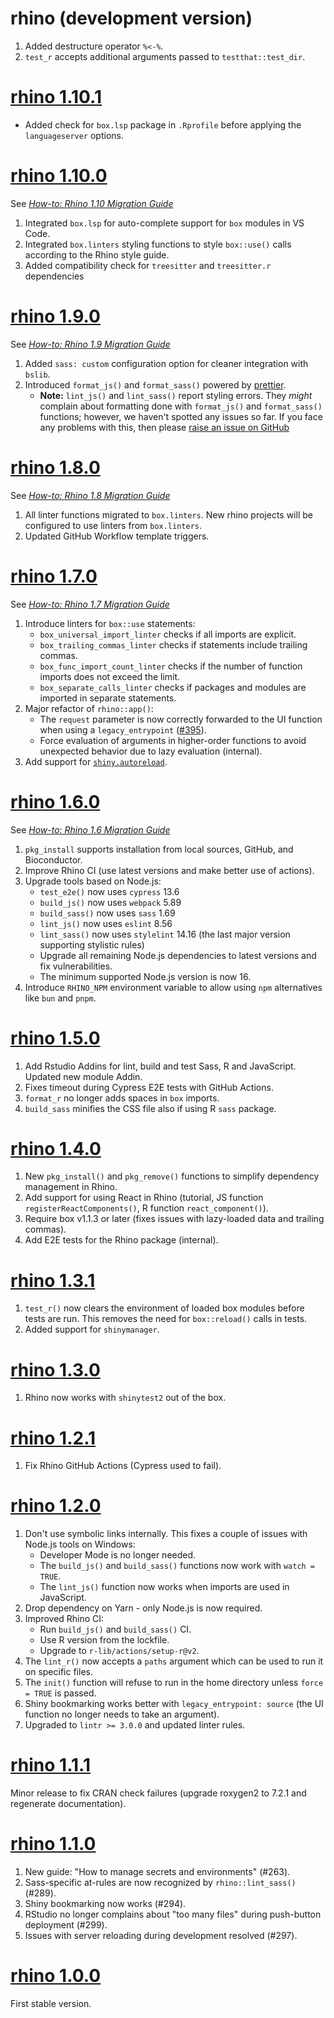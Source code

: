 # rhino (development version)

1. Added destructure operator `%<-%`.
2. `test_r` accepts additional arguments passed to `testthat::test_dir`.

# [rhino 1.10.1](https://github.com/Appsilon/rhino/releases/tag/v1.10.1)

* Added check for `box.lsp` package in `.Rprofile` before applying the `languageserver` options.

# [rhino 1.10.0](https://github.com/Appsilon/rhino/releases/tag/v1.10.0)

See _[How-to: Rhino 1.10 Migration Guide](https://appsilon.github.io/rhino/articles/how-to/migrate-1-10.html)_

1. Integrated `box.lsp` for auto-complete support for `box` modules in VS Code.
2. Integrated `box.linters` styling functions to style `box::use()` calls according to the Rhino style guide.
3. Added compatibility check for `treesitter` and `treesitter.r` dependencies

# [rhino 1.9.0](https://github.com/Appsilon/rhino/releases/tag/v1.9.0)

See _[How-to: Rhino 1.9 Migration Guide](https://appsilon.github.io/rhino/articles/how-to/migrate-1-9.html)_

1. Added `sass: custom` configuration option for cleaner integration with `bslib`.
2. Introduced `format_js()` and `format_sass()` powered by [prettier](https://prettier.io).
    * **Note:** `lint_js()` and `lint_sass()` report styling errors.
      They _might_ complain about formatting done with `format_js()` and `format_sass()` functions; however, we haven't spotted any issues so far.
      If you face any problems with this, then please [raise an issue on GitHub](https://github.com/Appsilon/rhino/issues/new/choose)

# [rhino 1.8.0](https://github.com/Appsilon/rhino/releases/tag/v1.8.0)

See _[How-to: Rhino 1.8 Migration Guide](https://appsilon.github.io/rhino/articles/how-to/migrate-1-8.html)_

1. All linter functions migrated to `box.linters`. New rhino projects will be configured to use linters from `box.linters`.
2. Updated GitHub Workflow template triggers.

# [rhino 1.7.0](https://github.com/Appsilon/rhino/releases/tag/v1.7.0)

See _[How-to: Rhino 1.7 Migration Guide](https://appsilon.github.io/rhino/articles/how-to/migrate-1-7.html)_

1. Introduce linters for `box::use` statements:
    * `box_universal_import_linter` checks if all imports are explicit.
    * `box_trailing_commas_linter` checks if statements include trailing commas.
    * `box_func_import_count_linter` checks if the number of function imports does not exceed the limit.
    * `box_separate_calls_linter` checks if packages and modules are imported in separate statements.
2. Major refactor of `rhino::app()`:
    * The `request` parameter is now correctly forwarded to the UI function
    when using a `legacy_entrypoint` ([#395](https://github.com/Appsilon/rhino/issues/395)).
    * Force evaluation of arguments in higher-order functions
    to avoid unexpected behavior due to lazy evaluation (internal).
3. Add support for [`shiny.autoreload`](https://shiny.posit.co/r/reference/shiny/latest/shinyoptions).

# [rhino 1.6.0](https://github.com/Appsilon/rhino/releases/tag/v1.6.0)

See _[How-to: Rhino 1.6 Migration Guide](https://appsilon.github.io/rhino/articles/how-to/migrate-1-6.html)_

1. `pkg_install` supports installation from local sources, GitHub, and Bioconductor.
2. Improve Rhino CI (use latest versions and make better use of actions).
3. Upgrade tools based on Node.js:
    * `test_e2e()` now uses `cypress` 13.6
    * `build_js()` now uses `webpack` 5.89
    * `build_sass()` now uses `sass` 1.69
    * `lint_js()` now uses `eslint` 8.56
    * `lint_sass()` now uses `stylelint` 14.16 (the last major version supporting stylistic rules)
    * Upgrade all remaining Node.js dependencies to latest versions and fix vulnerabilities.
    * The minimum supported Node.js version is now 16.
4. Introduce `RHINO_NPM` environment variable
to allow using `npm` alternatives like `bun` and `pnpm`.

# [rhino 1.5.0](https://github.com/Appsilon/rhino/releases/tag/v1.5.0)

1. Add Rstudio Addins for lint, build and test Sass, R and JavaScript. Updated new module Addin.
2. Fixes timeout during Cypress E2E tests with GitHub Actions.
3. `format_r` no longer adds spaces in `box` imports.
4. `build_sass` minifies the CSS file also if using R `sass` package.

# [rhino 1.4.0](https://github.com/Appsilon/rhino/releases/tag/v1.4.0)

1. New `pkg_install()` and `pkg_remove()` functions to simplify dependency management in Rhino.
2. Add support for using React in Rhino
(tutorial, JS function `registerReactComponents()`, R function `react_component()`).
3. Require box v1.1.3 or later (fixes issues with lazy-loaded data and trailing commas).
4. Add E2E tests for the Rhino package (internal).

# [rhino 1.3.1](https://github.com/Appsilon/rhino/releases/tag/v1.3.1)

1. `test_r()` now clears the environment of loaded box modules before tests are run.
This removes the need for `box::reload()` calls in tests.
2. Added support for `shinymanager`.

# [rhino 1.3.0](https://github.com/Appsilon/rhino/releases/tag/v1.3.0)

1. Rhino now works with `shinytest2` out of the box.

# [rhino 1.2.1](https://github.com/Appsilon/rhino/releases/tag/v1.2.1)

1. Fix Rhino GitHub Actions (Cypress used to fail).

# [rhino 1.2.0](https://github.com/Appsilon/rhino/releases/tag/v1.2.0)

1. Don't use symbolic links internally.
This fixes a couple of issues with Node.js tools on Windows:
    * Developer Mode is no longer needed.
    * The `build_js()` and `build_sass()` functions now work with `watch = TRUE`.
    * The `lint_js()` function now works when imports are used in JavaScript.
2. Drop dependency on Yarn - only Node.js is now required.
3. Improved Rhino CI:
    * Run `build_js()` and `build_sass()` CI.
    * Use R version from the lockfile.
    * Upgrade to `r-lib/actions/setup-r@v2`.
4. The `lint_r()` now accepts a `paths` argument which can be used to run it on specific files.
5. The `init()` function will refuse to run in the home directory unless `force = TRUE` is passed.
6. Shiny bookmarking works better with `legacy_entrypoint: source`
(the UI function no longer needs to take an argument).
7. Upgraded to `lintr >= 3.0.0` and updated linter rules.

# [rhino 1.1.1](https://github.com/Appsilon/rhino/releases/tag/v1.1.1)

Minor release to fix CRAN check failures (upgrade roxygen2 to 7.2.1 and regenerate documentation).

# [rhino 1.1.0](https://github.com/Appsilon/rhino/releases/tag/v1.1.0)

1. New guide:  "How to manage secrets and environments" (#263).
2. Sass-specific at-rules are now recognized by `rhino::lint_sass()` (#289).
3. Shiny bookmarking now works (#294).
4. RStudio no longer complains about "too many files" during push-button deployment (#299).
5. Issues with server reloading during development resolved (#297).

# [rhino 1.0.0](https://github.com/Appsilon/rhino/releases/tag/v1.0.0)

First stable version.
